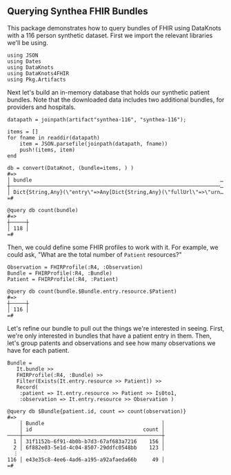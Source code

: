 ## Querying Synthea FHIR Bundles

This package demonstrates how to query bundles of FHIR using DataKnots
with a 116 person synthetic dataset. First we import the relevant 
libraries we'll be using.

    using JSON
    using Dates
    using DataKnots
    using DataKnots4FHIR
    using Pkg.Artifacts

Next let's build an in-memory database that holds our synthetic patient
bundles. Note that the downloaded data includes two additional bundles,
for providers and hospitals.

    datapath = joinpath(artifact"synthea-116", "synthea-116");

    items = []
    for fname in readdir(datapath)
        item = JSON.parsefile(joinpath(datapath, fname))
        push!(items, item)
    end

    db = convert(DataKnot, (bundle=items, ) )
    #=>
    │ bundle                                                             …
    ┼────────────────────────────────────────────────────────────────────…
    │ Dict{String,Any}(\"entry\"=>Any[Dict{String,Any}(\"fullUrl\"=>\"urn…
    =#

    @query db count(bundle)
    #=>
    ┼─────┼
    │ 118 │
    =#

Then, we could define some FHIR profiles to work with it. For example,
we could ask, "What are the total number of ``Patient`` resources?"

    Observation = FHIRProfile(:R4, :Observation)
    Bundle = FHIRProfile(:R4, :Bundle)
    Patient = FHIRProfile(:R4, :Patient)

    @query db count(bundle.$Bundle.entry.resource.$Patient) 
    #=>
    ┼─────┼
    │ 116 │
    =#

Let's refine our bundle to pull out the things we're interested in
seeing. First, we're only interested in bundles that have a patient
entry in them. Then, let's group patents and observations and see how
many observations we have for each patient.

    Bundle =
       It.bundle >>
       FHIRProfile(:R4, :Bundle) >>
       Filter(Exists(It.entry.resource >> Patient)) >>
       Record(
        :patient => It.entry.resource >> Patient >> Is0to1,
        :observation => It.entry.resource >> Observation )

    @query db $Bundle{patient.id, count => count(observation)}
    #=>
        │ Bundle                                      │
        │ id                                    count │
    ────┼─────────────────────────────────────────────┼
      1 │ 31f1152b-6f91-4b0b-b7d3-67af683a7216    156 │
      2 │ 6f882e03-5e1d-4c04-8507-29ddfc0548bb    123 │
      ⋮
    116 │ e43e35c8-4ee6-4ad6-a195-a92afaeda66b     49 │
    =#
